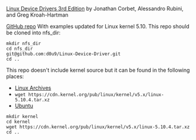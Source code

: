 [Linux Device Drivers 3rd Edition](https://github.com/lancetw/ebook-1/blob/master/03_operating_system/Linux%20Device%20Drivers.3rd.Edition.pdf)
by Jonathan Corbet, Alessandro Rubini, and Greg Kroah-Hartman

[GitHub repo](https://github.com/d0u9/Linux-Device-Driver/tree/master) With examples updated for Linux kernel 5.10.
This repo should be cloned into nfs_dir:
```
mkdir nfs_dir
cd nfs_dir
git@github.com:d0u9/Linux-Device-Driver.git
cd ..
```

This repo doesn't include kernel source but it can be found in the following places:
 - [Linux Archives](https://www.kernel.org/)
 - `wget https://cdn.kernel.org/pub/linux/kernel/v5.x/linux-5.10.4.tar.xz`
 - [Ubuntu](https://wiki.ubuntu.com/Kernel/SourceCode)
```
mkdir kernel
cd kernel
wget https://cdn.kernel.org/pub/linux/kernel/v5.x/linux-5.10.4.tar.xz
cd ..
```
